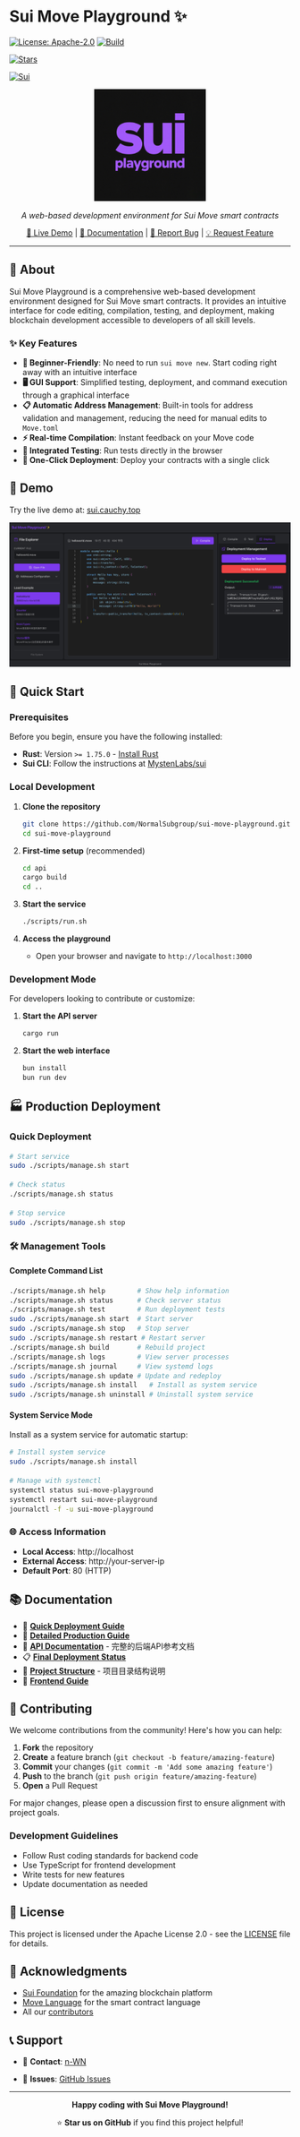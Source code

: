 # Sui Move Playground ✨

[![License: Apache-2.0](https://img.shields.io/badge/License-Apache%202.0-6366f1.svg?style=for-the-badge)](LICENSE)
[![Build](https://img.shields.io/github/actions/workflow/status/NormalSubgroup/sui-move-playground/ci.yml?style=for-the-badge&logo=github&logoColor=white)](https://github.com/NormalSubgroup/sui-move-playground/actions)
<!-- [![Release](https://img.shields.io/github/v/release/NormalSubgroup/sui-move-playground?style=for-the-badge&logo=github&logoColor=white&color=10b981)](https://github.com/NormalSubgroup/sui-move-playground/releases) -->
[![Stars](https://img.shields.io/github/stars/NormalSubgroup/sui-move-playground?style=for-the-badge&logo=github&logoColor=white&color=f59e0b)](https://github.com/NormalSubgroup/sui-move-playground/stargazers)
<!-- [![Discord](https://img.shields.io/discord/1234567890?style=for-the-badge&logo=discord&logoColor=white&color=7c3aed)](https://discord.gg/sui-move-playground) -->
[![Sui](https://img.shields.io/badge/Built_for-Sui-00d4ff?style=for-the-badge&logo=data:image/svg+xml;base64,PHN2ZyB3aWR0aD0iMjQiIGhlaWdodD0iMjQiIHZpZXdCb3g9IjAgMCAyNCAyNCIgZmlsbD0ibm9uZSIgeG1sbnM9Imh0dHA6Ly93d3cudzMub3JnLzIwMDAvc3ZnIj4KPHBhdGggZD0iTTEyIDJMMTMuMDkgOC4yNkwyMSA5TDEzLjA5IDE1Ljc0TDEyIDIyTDEwLjkxIDE1Ljc0TDMgOUwxMC45MSA4LjI2TDEyIDJaIiBzdHJva2U9IndoaXRlIiBzdHJva2Utd2lkdGg9IjIiIHN0cm9rZS1saW5lY2FwPSJyb3VuZCIgc3Ryb2tlLWxpbmVqb2luPSJyb3VuZCIvPgo8L3N2Zz4K&logoColor=white)](https://sui.io)

<div align="center">
  <img src="assets/logo.png" alt="Sui Move Playground Logo" width="200"/>
  
  <p><em>A web-based development environment for Sui Move smart contracts</em></p>
  
  [🚀 Live Demo](https://sui.cauchy.top/) | [📖 Documentation](docs/) | [🐛 Report Bug](https://github.com/NormalSubgroup/sui-move-playground/issues) | [💡 Request Feature](https://github.com/NormalSubgroup/sui-move-playground/issues)
</div>

---

## 📖 About

Sui Move Playground is a comprehensive web-based development environment designed for Sui Move smart contracts. It provides an intuitive interface for code editing, compilation, testing, and deployment, making blockchain development accessible to developers of all skill levels.

### ✨ Key Features

- **🔰 Beginner-Friendly**: No need to run `sui move new`. Start coding right away with an intuitive interface
- **🖥️ GUI Support**: Simplified testing, deployment, and command execution through a graphical interface  
- **📋 Automatic Address Management**: Built-in tools for address validation and management, reducing the need for manual edits to `Move.toml`
- **⚡ Real-time Compilation**: Instant feedback on your Move code
- **🧪 Integrated Testing**: Run tests directly in the browser
- **🚀 One-Click Deployment**: Deploy your contracts with a single click

## 🎯 Demo

Try the live demo at: [sui.cauchy.top](https://sui.cauchy.top/)

![Screenshot](assets/screenshot_demo.png)

## 🚀 Quick Start

### Prerequisites

Before you begin, ensure you have the following installed:

- **Rust**: Version `>= 1.75.0` - [Install Rust](https://www.rust-lang.org/tools/install)
- **Sui CLI**: Follow the instructions at [MystenLabs/sui](https://docs.sui.io/guides/developer/getting-started/sui-install)

### Local Development

1. **Clone the repository**
   ```bash
   git clone https://github.com/NormalSubgroup/sui-move-playground.git
   cd sui-move-playground
   ```

2. **First-time setup** (recommended)
   ```bash
   cd api
   cargo build
   cd ..
   ```

3. **Start the service**
   ```bash
   ./scripts/run.sh
   ```

4. **Access the playground**
   - Open your browser and navigate to `http://localhost:3000`

### Development Mode

For developers looking to contribute or customize:

1. **Start the API server**
   ```bash
   cargo run
   ```

2. **Start the web interface**
   ```bash
   bun install
   bun run dev
   ```

## 🏭 Production Deployment

### Quick Deployment

```bash
# Start service
sudo ./scripts/manage.sh start

# Check status
./scripts/manage.sh status

# Stop service
sudo ./scripts/manage.sh stop
```

### 🛠️ Management Tools

#### Complete Command List
```bash
./scripts/manage.sh help        # Show help information
./scripts/manage.sh status      # Check server status
./scripts/manage.sh test        # Run deployment tests
sudo ./scripts/manage.sh start  # Start server
sudo ./scripts/manage.sh stop   # Stop server
sudo ./scripts/manage.sh restart # Restart server
./scripts/manage.sh build       # Rebuild project
./scripts/manage.sh logs        # View server processes
./scripts/manage.sh journal     # View systemd logs
sudo ./scripts/manage.sh update # Update and redeploy
sudo ./scripts/manage.sh install   # Install as system service
sudo ./scripts/manage.sh uninstall # Uninstall system service
```

#### System Service Mode

Install as a system service for automatic startup:

```bash
# Install system service
sudo ./scripts/manage.sh install

# Manage with systemctl
systemctl status sui-move-playground
systemctl restart sui-move-playground
journalctl -f -u sui-move-playground
```

### 🌐 Access Information

- **Local Access**: http://localhost
- **External Access**: http://your-server-ip
- **Default Port**: 80 (HTTP)

## 📚 Documentation

- 🚀 **[Quick Deployment Guide](docs/DEPLOYMENT_SUMMARY.md)**
- 📘 **[Detailed Production Guide](docs/PRODUCTION_DEPLOYMENT.md)**
- 🔧 **[API Documentation](docs/api_documentation.md)** - 完整的后端API参考文档
- 📋 **[Final Deployment Status](docs/FINAL_DEPLOYMENT_STATUS.md)**
- 📁 **[Project Structure](docs/PROJECT_STRUCTURE.md)** - 项目目录结构说明
- 🎨 **[Frontend Guide](docs/frontend.md)**

## 🤝 Contributing

We welcome contributions from the community! Here's how you can help:

1. **Fork** the repository
2. **Create** a feature branch (`git checkout -b feature/amazing-feature`)
3. **Commit** your changes (`git commit -m 'Add some amazing feature'`)
4. **Push** to the branch (`git push origin feature/amazing-feature`)
5. **Open** a Pull Request

For major changes, please open a discussion first to ensure alignment with project goals.

### Development Guidelines

- Follow Rust coding standards for backend code
- Use TypeScript for frontend development
- Write tests for new features
- Update documentation as needed

## 📝 License

This project is licensed under the Apache License 2.0 - see the [LICENSE](LICENSE) file for details.

## 🙏 Acknowledgments

- [Sui Foundation](https://sui.io/) for the amazing blockchain platform
- [Move Language](https://move-language.github.io/) for the smart contract language
- All our [contributors](https://github.com/NormalSubgroup/sui-move-playground/contributors)

## 📞 Support

- 📧 **Contact**: [n-WN](https://github.com/n-WN)
<!-- - 💬 **Discord**: [Join our community](https://discord.gg/sui-move-playground) -->
- 🐛 **Issues**: [GitHub Issues](https://github.com/NormalSubgroup/sui-move-playground/issues)

---

<div align="center">
  <strong>Happy coding with Sui Move Playground!</strong>
  
  ⭐ **Star us on GitHub** if you find this project helpful!
</div>